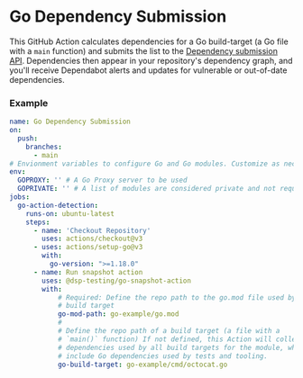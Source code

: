 # Go Dependency Submission

This GitHub Action calculates dependencies for a Go build-target (a Go file with a
`main` function) and submits the list to the [Dependency submission API](https://docs.github.com/en/code-security/supply-chain-security/understanding-your-software-supply-chain/using-the-dependency-submission-api). Dependencies then appear in your repository's dependency graph, and you'll receive Dependabot alerts and updates for vulnerable or out-of-date dependencies. 

### Example
```yaml
name: Go Dependency Submission
on:
  push:
    branches:
      - main
# Envionment variables to configure Go and Go modules. Customize as necessary
env:
  GOPROXY: '' # A Go Proxy server to be used
  GOPRIVATE: '' # A list of modules are considered private and not requested from GOPROXY
jobs:
  go-action-detection:
    runs-on: ubuntu-latest
    steps:
      - name: 'Checkout Repository'
        uses: actions/checkout@v3
      - uses: actions/setup-go@v3
        with:
          go-version: ">=1.18.0"
      - name: Run snapshot action
        uses: @dsp-testing/go-snapshot-action
        with:
            # Required: Define the repo path to the go.mod file used by the
            # build target
            go-mod-path: go-example/go.mod
            #
            # Define the repo path of a build target (a file with a
            # `main()` function) If not defined, this Action will collect all
            # dependencies used by all build targets for the module, which may
            # include Go dependencies used by tests and tooling.
            go-build-target: go-example/cmd/octocat.go
```
